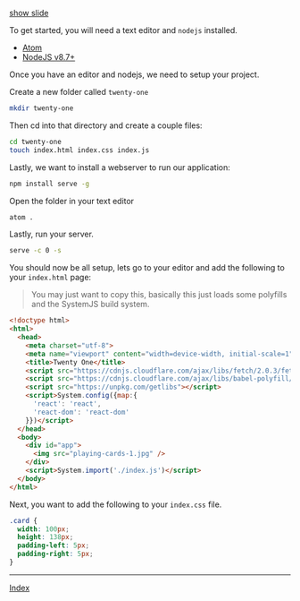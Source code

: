 <a target="\_slides" href="https://slide-img.now.sh?img=http://www.bandhgears.co.uk/7315165-set-of-gears-interconnected-forming-a-machine-concept.jpg">show slide</a>

To get started, you will need a text editor and `nodejs` installed.

* [Atom](https://atom.io/)
* [NodeJS v8.7+](https://nodejs.org)

Once you have an editor and nodejs, we need to setup your project.

Create a new folder called `twenty-one`

``` bash
mkdir twenty-one
```

Then cd into that directory and create a couple files:

``` bash
cd twenty-one
touch index.html index.css index.js
```

Lastly, we want to install a webserver to run our application:

``` bash
npm install serve -g
```

Open the folder in your text editor

``` bash
atom .
```

Lastly, run your server.

``` bash
serve -c 0 -s
```

You should now be all setup, lets go to your editor and add the following to your `index.html` page:

> You may just want to copy this, basically this just loads some polyfills and the SystemJS build system.

``` html
<!doctype html>
<html>
  <head>
    <meta charset="utf-8">
    <meta name="viewport" content="width=device-width, initial-scale=1">
    <title>Twenty One</title>
    <script src="https://cdnjs.cloudflare.com/ajax/libs/fetch/2.0.3/fetch.min.js"></script>
    <script src="https://cdnjs.cloudflare.com/ajax/libs/babel-polyfill/6.26.0/polyfill.min.js"></script>
    <script src="https://unpkg.com/getlibs"></script>
    <script>System.config({map:{
      'react': 'react',
      'react-dom': 'react-dom'
    }})</script>
  </head>
  <body>
    <div id="app">
      <img src="playing-cards-1.jpg" />
    </div>
    <script>System.import('./index.js')</script>
  </body>
</html>
```

Next, you want to add the following to your `index.css` file.

``` css
.card {
  width: 100px;
  height: 138px;
  padding-left: 5px;
  padding-right: 5px;
}
```

---

[Index](#)

